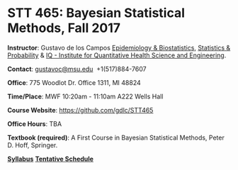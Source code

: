 # STT 465: Bayesian Statistical Methods, Fall 2017


**Instructor**: Gustavo de los Campos [Epidemiology & Biostatistics](), [Statistics & Probability]() & [IQ - Institute for Quantitative Health Science and Engineering]().

**Contact**: gustavoc@msu.edu  +1(517)884-7607

**Office**:  775 Woodlot Dr. Office 1311, MI 48824

**Time/Place**: MWF 10:20am - 11:10am A222 Wells Hall

**Course Website**:  https://github.com/gdlc/STT465 

**Office Hours**: TBA

**Textbook (required)**: A First Course in Bayesian Statistical Methods, Peter D. Hoff, Springer.

**[Syllabus]()**
**[Tentative Schedule]()**
